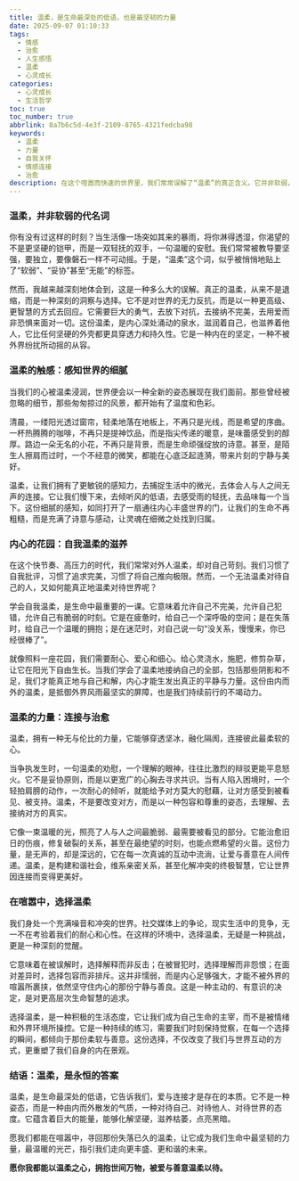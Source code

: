 ```yaml
---
title: 温柔，是生命最深处的低语，也是最坚韧的力量
date: 2025-09-07 01:10:33
tags:
  - 情感
  - 治愈
  - 人生感悟
  - 温柔
  - 心灵成长
categories:
  - 心灵成长
  - 生活哲学
toc: true
toc_number: true
abbrlink: 8a7b6c5d-4e3f-2109-8765-4321fedcba98
keywords:
  - 温柔
  - 力量
  - 自我关怀
  - 情感连接
  - 治愈
description: 在这个喧嚣而快速的世界里，我们常常误解了“温柔”的真正含义。它并非软弱，不是妥协，更不是退让。温柔，是生命深处最细腻的感知，是面对世界纷扰时，内心依然能保持的那份柔软与坚定。它是一种选择，一种力量，一种能够连接彼此、治愈伤痛的无声语言。今天，让我们一起走进温柔的世界，感受它如何滋养我们的灵魂，点亮我们的生活。
---
```


### 温柔，并非软弱的代名词

你有没有过这样的时刻？当生活像一场突如其来的暴雨，将你淋得透湿，你渴望的不是更坚硬的铠甲，而是一双轻抚的双手，一句温暖的安慰。我们常常被教导要坚强，要独立，要像磐石一样不可动摇。于是，“温柔”这个词，似乎被悄悄地贴上了“软弱”、“妥协”甚至“无能”的标签。

然而，我越来越深刻地体会到，这是一种多么大的误解。真正的温柔，从来不是退缩，而是一种深刻的洞察与选择。它不是对世界的无力反抗，而是以一种更高级、更智慧的方式去回应。它需要巨大的勇气，去放下对抗，去接纳不完美，去用爱而非恐惧来面对一切。这份温柔，是内心深处涌动的泉水，滋润着自己，也滋养着他人，它比任何坚硬的外壳都更具穿透力和持久性。它是一种内在的坚定，一种不被外界纷扰所动摇的从容。

### 温柔的触感：感知世界的细腻

当我们的心被温柔浸润，世界便会以一种全新的姿态展现在我们面前。那些曾经被忽略的细节，那些匆匆掠过的风景，都开始有了温度和色彩。

清晨，一缕阳光透过窗帘，轻柔地落在地板上，不再只是光线，而是希望的序曲。一杯热腾腾的咖啡，不再只是提神饮品，而是指尖传递的暖意，是味蕾感受到的醇厚。路边一朵无名的小花，不再只是背景，而是生命顽强绽放的诗意。甚至，是陌生人擦肩而过时，一个不经意的微笑，都能在心底泛起涟漪，带来片刻的宁静与美好。

温柔，让我们拥有了更敏锐的感知力，去捕捉生活中的微光，去体会人与人之间无声的连接。它让我们慢下来，去倾听风的低语，去感受雨的轻抚，去品味每一个当下。这份细腻的感知，如同打开了一扇通往内心丰盛世界的门，让我们的生命不再粗糙，而是充满了诗意与感动，让灵魂在细微之处找到归属。

### 内心的花园：自我温柔的滋养

在这个快节奏、高压力的时代，我们常常对外人温柔，却对自己苛刻。我们习惯了自我批评，习惯了追求完美，习惯了将自己推向极限。然而，一个无法温柔对待自己的人，又如何能真正地温柔对待世界呢？

学会自我温柔，是生命中最重要的一课。它意味着允许自己不完美，允许自己犯错，允许自己有脆弱的时刻。它是在疲惫时，给自己一个深呼吸的空间；是在失落时，给自己一个温暖的拥抱；是在迷茫时，对自己说一句“没关系，慢慢来，你已经很棒了”。

就像照料一座花园，我们需要耐心、爱心和细心。给心灵浇水，施肥，修剪杂草，让它在阳光下自由生长。当我们学会了温柔地接纳自己的全部，包括那些阴影和不足，我们才能真正地与自己和解，内心才能生发出真正的平静与力量。这份由内而外的温柔，是抵御外界风雨最坚实的屏障，也是我们持续前行的不竭动力。

### 温柔的力量：连接与治愈

温柔，拥有一种无与伦比的力量，它能够穿透坚冰，融化隔阂，连接彼此最柔软的心。

当争执发生时，一句温柔的劝慰，一个理解的眼神，往往比激烈的辩驳更能平息怒火。它不是妥协原则，而是以更宽广的心胸去寻求共识。当有人陷入困境时，一个轻拍肩膀的动作，一次耐心的倾听，就能给予对方莫大的慰藉，让对方感受到被看见、被支持。温柔，不是要改变对方，而是以一种包容和尊重的姿态，去理解、去接纳对方的真实。

它像一束温暖的光，照亮了人与人之间最脆弱、最需要被看见的部分。它能治愈旧日的伤痕，修复破裂的关系，甚至在最绝望的时刻，也能点燃希望的火苗。这份力量，是无声的，却是深远的，它在每一次真诚的互动中流淌，让爱与善意在人间传递。温柔，是构建和谐社会，维系亲密关系，甚至化解冲突的终极智慧，它让世界因连接而变得更美好。

### 在喧嚣中，选择温柔

我们身处一个充满噪音和冲突的世界。社交媒体上的争论，现实生活中的竞争，无一不在考验着我们的耐心和心性。在这样的环境中，选择温柔，无疑是一种挑战，更是一种深刻的觉醒。

它意味着在被误解时，选择解释而非反击；在被冒犯时，选择理解而非怨恨；在面对差异时，选择包容而非排斥。这并非懦弱，而是内心足够强大，才能不被外界的喧嚣所裹挟，依然坚守住内心的那份宁静与善良。这是一种主动的、有意识的决定，是对更高层次生命智慧的追求。

选择温柔，是一种积极的生活态度，它让我们成为自己生命的主宰，而不是被情绪和外界环境所操控。它是一种持续的练习，需要我们时刻保持觉察，在每一个选择的瞬间，都倾向于那份柔软与善意。这份选择，不仅改变了我们与世界互动的方式，更重塑了我们自身的内在景观。

### 结语：温柔，是永恒的答案

温柔，是生命最深处的低语，它告诉我们，爱与连接才是存在的本质。它不是一种姿态，而是一种由内而外散发的气质，一种对待自己、对待他人、对待世界的态度。它蕴含着巨大的能量，能够化解坚硬，滋养枯萎，点亮黑暗。

愿我们都能在喧嚣中，寻回那份失落已久的温柔，让它成为我们生命中最坚韧的力量，最温暖的光芒，指引我们走向更丰盛、更和谐的未来。

**愿你我都能以温柔之心，拥抱世间万物，被爱与善意温柔以待。**